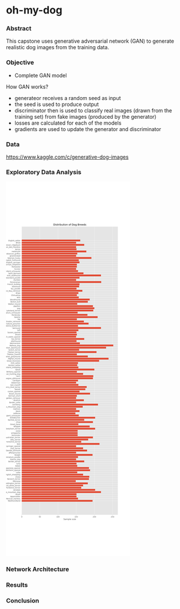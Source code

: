 # oh-my-dog

### Abstract

This capstone uses generative adversarial network (GAN) to generate realistic dog images from the training data. 

### Objective

* Complete GAN model

How GAN works?

* generateor receives a random seed as input
* the seed is used to produce output
* discriminator then is used to classify real images (drawn from the training set) from fake images (produced by the generator)
* losses are calculated for each of the models
* gradients are used to update the generator and discriminator

### Data

https://www.kaggle.com/c/generative-dog-images

### Exploratory Data Analysis

![](./figures/dog_breed_distribution.png)    

### Network Architecture

### Results

### Conclusion
